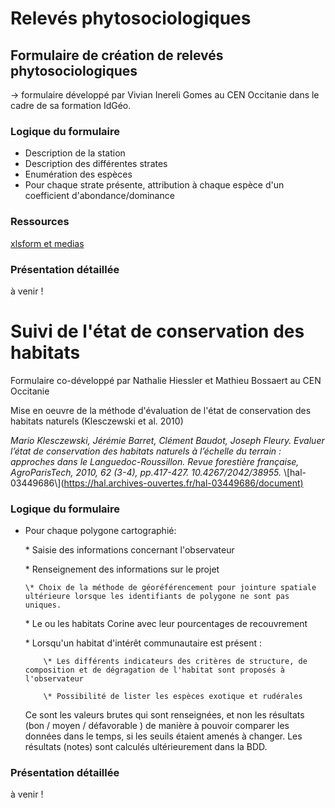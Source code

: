 # Relevés phytosociologiques

## Formulaire de création de relevés phytosociologiques

\-> formulaire développé par Vivian Inereli Gomes au CEN Occitanie dans le cadre de sa formation IdGéo.

### Logique du formulaire

* Description de la station
* Description des différentes strates
* Enumération des espèces
* Pour chaque strate présente, attribution à chaque espèce d'un coefficient d'abondance/dominance

### Ressources

[xlsform et medias](../fichiers/releves_phytosociologiques)

### Présentation détaillée

à venir !

# Suivi de l'état de conservation des habitats                 

Formulaire co-développé par Nathalie Hiessler et Mathieu Bossaert au CEN Occitanie

Mise en oeuvre de la méthode d'évaluation de l'état de conservation des habitats naturels (Klesczewski et al. 2010)

_Mario Klesczewski, Jérémie Barret, Clément Baudot, Joseph Fleury.  Evaluer l’état de conservation  des habitats naturels à l’échelle du terrain : approches dans le Languedoc-Roussillon. Revue forestière française, AgroParisTech, 2010, 62 (3-4), pp.417-427. 10.4267/2042/38955._ \\[hal-03449686\\](<https://hal.archives-ouvertes.fr/hal-03449686/document)>

### Logique du formulaire

* Pour chaque polygone cartographié:

  \* Saisie des informations concernant l'observateur

  \* Renseignement des informations sur le projet

      \* Choix de la méthode de géoréférencement pour jointure spatiale ultérieure lorsque les identifiants de polygone ne sont pas uniques.

     \* Le ou les habitats Corine avec leur pourcentages de recouvrement

     \* Lorsqu'un habitat d'intérêt communautaire est présent :

          \* Les différents indicateurs des critères de structure, de composition et de dégragation de l'habitat sont proposés à l'observateur

          \* Possibilité de lister les espèces exotique et rudérales

   Ce sont les valeurs brutes qui sont renseignées, et non les résultats (bon / moyen / défavorable ) de manière à pouvoir comparer les données dans le temps, si les seuils étaient amenés à changer. Les résultats (notes) sont calculés ultérieurement dans la BDD.

### Présentation détaillée

à venir !